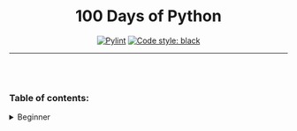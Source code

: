 <h1 align="center">100 Days of Python</h1>

<p align="center">
<!-- <a href="LINK"><img alt="TEXT" src="IMAGE"></a> -->
<a href="https://github.com/Yu-225/100-days-of-Python/actions/workflows/pylint.yml"><img alt="Pylint" src="https://github.com/Yu-225/100-days-of-Python/actions/workflows/pylint.yml/badge.svg"></a>
<a href="https://github.com/psf/black"><img alt="Code style: black" src="https://img.shields.io/badge/code%20style-black-000000.svg"></a>
</p>

---
<br>
<br>

### Table of contents:

<details>
<summary>Beginner</summary>

- Day 1: Variables.
<br><a href="./Day_1/band_name_generator.py">Band name generator</a>

- Day 2: Data Types.
<br><a href="./Day_2/tip_calculator.py">Tip calculator</a>

- Day 3: Logical Operators.
<br><a href="./Day_3/treasure_island.py">Treasure island</a>

- Day 4: Lists. Randomization.
<br><a href="./Day_4/rock_paper_scissors.py">Rock paper scissors</a>

- Day 5: Loops.
<br><a href="./Day_5/password_generator.py">Password generator</a>

- Day 6: Maze.
<br><a href="./Day_6/escaping_the_maze.py">Escaping the maze</a>

- Day 7: Hangman game.
<br><a href="./Day_7/hangman.py">Hangman</a>

- Day 8: Functions and parameters.
<br><a href="./Day_8/ceaser_cipher.py">Ceaser cipher.</a>

- Day 9: Dictionaries and Nesting.
<br><a href="./Day_9/secret_auction.py">Secret auction.</a>
</details>

